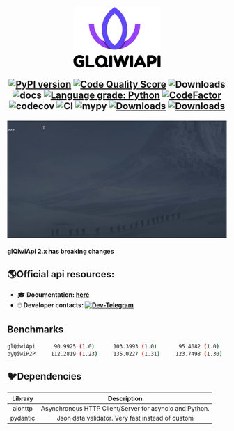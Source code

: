 <h2 align="center">
<img src="https://github.com/GLEF1X/glQiwiApi/blob/dev-2.x/docs/_static/logo.png?raw=true" width="200"></img>


[![PyPI version](https://img.shields.io/pypi/v/glQiwiApi.svg)](https://pypi.org/project/glQiwiApi/) [![Code Quality Score](https://api.codiga.io/project/20780/score/svg)](https://frontend.code-inspector.com/public/project/20780/glQiwiApi/dashboard) ![Downloads](https://img.shields.io/pypi/dm/glQiwiApi) ![docs](https://readthedocs.org/projects/pip/badge/?version=latest)
[![Language grade: Python](https://img.shields.io/lgtm/grade/python/g/GLEF1X/glQiwiApi.svg?logo=lgtm&logoWidth=18)](https://lgtm.com/projects/g/GLEF1X/glQiwiApi/context:python) [![CodeFactor](https://www.codefactor.io/repository/github/glef1x/glqiwiapi/badge)](https://www.codefactor.io/repository/github/glef1x/glqiwiapi)
![codecov](https://codecov.io/gh/GLEF1X/glQiwiApi/branch/dev-1.x/graph/badge.svg?token=OD538HKV15)
![CI](https://github.com/GLEF1X/glQiwiApi/actions/workflows/tests.yml/badge.svg) ![mypy](https://img.shields.io/badge/%20type_checker-mypy-%231674b1?style=flat) [![Downloads](https://pepy.tech/badge/glqiwiapi/month)](https://pepy.tech/project/glqiwiapi) [![Downloads](https://pepy.tech/badge/glqiwiapi)](https://pepy.tech/project/glqiwiapi)

<img src="https://github.com/GLEF1X/glQiwiApi/blob/dev-1.x/demo.gif"/>
</h2>

**glQiwiApi 2.x has breaking changes** 

## 🌎Official api resources:

* 🎓 __Documentation: [here](https://glqiwiapi.readthedocs.io/en/latest/)__
* 🖱️ __Developer
  contacts: [![Dev-Telegram](https://img.shields.io/badge/Telegram-blue.svg?style=flat-square&logo=telegram)](https://t.me/GLEF1X)__

## Benchmarks

```bash
glQiwiApi      90.9925 (1.0)      103.3993 (1.0)       95.4082 (1.0)      5.3941 (1.0)       92.4023 (1.0)       8.2798 (1.0)
pyQiwiP2P     112.2819 (1.23)     135.0227 (1.31)     123.7498 (1.30)     9.9919 (1.85)     127.5926 (1.38)     17.2723 (2.09) 
```

## 🐦Dependencies

| Library |                       Description                       |
|:-------:|:-------------------------------------------------------:|
|aiohttp  | Asynchronous HTTP Client/Server for asyncio and Python. |
|pydantic |    Json data validator. Very fast instead of custom     |
